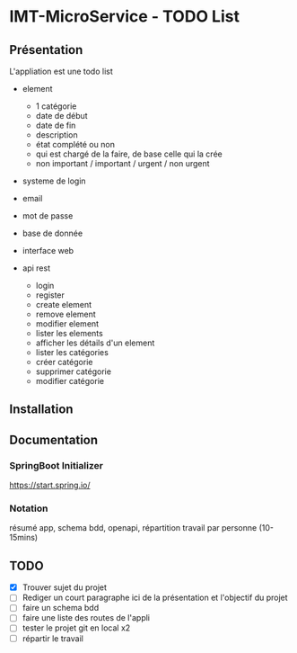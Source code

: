 # IMT-MicroService - TODO List
## Présentation
L'appliation est une todo list

- element
  - 1 catégorie
  - date de début
  - date de fin
  - description
  - état complété ou non
  - qui est chargé de la faire, de base celle qui la crée
  - non important / important / urgent / non urgent
 
 - systeme de login
  - email
  - mot de passe
  - base de donnée

- interface web

- api rest
  - login
  - register
  - create element
  - remove element
  - modifier element
  - lister les elements
  - afficher les détails d'un element
  - lister les catégories
  - créer catégorie
  - supprimer catégorie
  - modifier catégorie

## Installation

## Documentation
### SpringBoot Initializer
https://start.spring.io/

### Notation
résumé app, schema bdd, openapi, répartition travail par personne (10-15mins)

## TODO
- [x] Trouver sujet du projet
- [ ] Rediger un court paragraphe ici de la présentation et l'objectif du projet
- [ ] faire un schema bdd
- [ ] faire une liste des routes de l'appli
- [ ] tester le projet git en local x2
- [ ] répartir le travail
